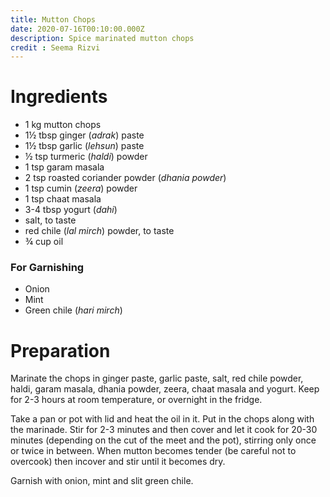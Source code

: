```yaml
---
title: Mutton Chops
date: 2020-07-16T00:10:00.000Z
description: Spice marinated mutton chops
credit : Seema Rizvi
---
```

# Ingredients
* 1 kg mutton chops
* 1½ tbsp ginger (_adrak_) paste
* 1½ tbsp garlic (_lehsun_) paste
* ½ tsp turmeric (_haldi_) powder
* 1 tsp garam masala
* 2 tsp roasted coriander powder (_dhania powder_)
* 1 tsp cumin (_zeera_) powder
* 1 tsp chaat masala
* 3-4 tbsp yogurt (_dahi_)
* salt, to taste
* red chile (_lal mirch_) powder, to taste
* ¾ cup oil

### For Garnishing
* Onion
* Mint
* Green chile (_hari mirch_)

# Preparation
Marinate the chops in ginger paste, garlic paste, salt, red chile powder, haldi, garam masala, dhania powder, zeera, chaat masala and yogurt. Keep for 2-3 hours at room temperature, or overnight in the fridge.

Take a pan or pot with lid and heat the oil in it. Put in the chops along with the marinade. Stir for 2-3 minutes and then cover and let it cook for 20-30 minutes (depending on the cut of the meet and the pot), stirring only once or twice in between. When mutton becomes tender (be careful not to overcook) then incover and stir until it becomes dry.

Garnish with onion, mint and slit green chile.

